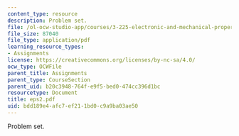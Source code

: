 ```yaml
---
content_type: resource
description: Problem set.
file: /ol-ocw-studio-app/courses/3-225-electronic-and-mechanical-properties-of-materials-fall-2007/bdd189e4afc7ef211bd0c9a9ba03ae50_eps2.pdf
file_size: 87040
file_type: application/pdf
learning_resource_types:
- Assignments
license: https://creativecommons.org/licenses/by-nc-sa/4.0/
ocw_type: OCWFile
parent_title: Assignments
parent_type: CourseSection
parent_uid: b20c3948-764f-e9f5-bed0-474cc396d1bc
resourcetype: Document
title: eps2.pdf
uid: bdd189e4-afc7-ef21-1bd0-c9a9ba03ae50
---
```

Problem set.